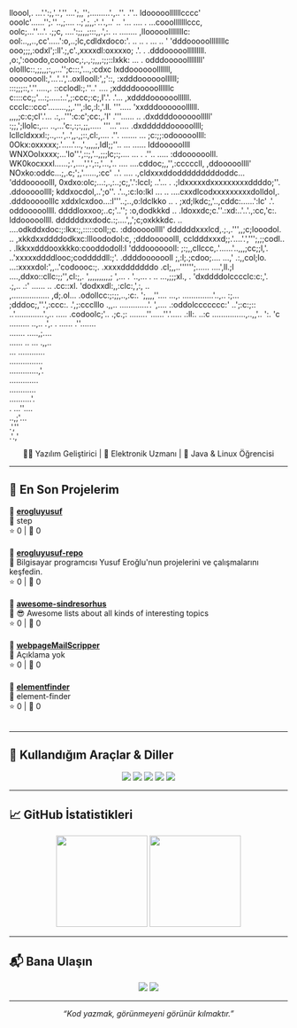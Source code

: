 lloool,. ...'.':;,'..',''....';,,'';.........'.,..''.  .''..                  ldooooollllllcccc'    
ooolc'......'';.''..,;.... ..;',;,,:'..'.,..' ..  '... .... .                 ...cooolllllllccc,    
oolc;...''...'.   .;;c, ....':;;,,;:::,,.',:.     .. ........                 ,llooooollllllllc:    
ool:..,,..,cc'.....':o,..;lc,cdldxdoco:'. ..   ..  . ... .. '                 'dddooooollllllllc    
ooo;;;,:odxl';:ll'.;,c'.,xxxxdl:oxxxxo;             .'.  .                    .dddooooolllllllll.   
,o:,':ooodo,coooloc,:,.,:;,,,:;;::lxkk:             ... .                      odddooooollllllll'   
ololllc::,;;,,;:,,...'';c:::,'...,:cdxc                                        lxddoooooolllllll,   
oooooooll:,'...'..','..oxllooll:',;'::,                                        :xdddoooooollllll;   
:::;;;::,'.''.....,.   ::cclodl:;.''..'   ....                                 ;xddddooooollllllc   
c::::cc;;'...:;.....:..',;:ccc;:c;,l'.'.    .'...                              ,xddddoooooollllll.  
ccclc::ccc'........,;,.''',:lc,:l:,'.ll.     '''.....                          'xxdddoooooollllll.  
,,,,;c:c;cl'.'... .:,..''':c:c';cc:,.'l'     .'''......    ..                  .dxddddoooooolllll'  
:;;,';llolc:,...  ..,...'c:,:;:,;;,.....      '''...''....                     .dxddddddooooollll;  
lcllcldxxxl:;..,...',..',,.,;::,cl:,....      .''.  .......  ...                ;c:;;:odooooollll:  
0Okx:oxxxxx;.'.....'...,'.,,,,;,ldl;;''..     ...  ......                             lddooooollll  
WNXOolxxxx;...'lo''.',::;,'..,;;;lc;:;....    ...  .  .''..          .....            :ddoooooolll. 
WK0kocxxxl......;.',....','.',::,'...,'..    .... ....cddoc;,,'',:cccccll,            ,ddooooollll' 
NOxko:oddc...;,.c;';,'......,:cc'     ..'.   .... .,cldxxxddodddddddddoddc...         'dddooooolll, 
0xdxo:olc;...:,.,:..;c;,'.':lccl;       ..'... .  .;ldxxxxxdxxxxxxxxxddddo;''.        .ddooooollll; 
kddxocdol,..';o''. .'..,:c:lo:lkl      ... ..  ....cxxdlcodxxxxxxxxxdolldol,.         .dddooooolllc 
xddxlcxdoo...:l'''..;..,o:ldclkko       ..  .  ;xd;lkdc;,'..,cddc:......':lc' .'.      oddooooollll.
ddddloxxoo;..c;'..'';  :o,dodkkkd           .. .ldoxxdc;c.''.:xd:..'..'.,:cc,'c:.      lddooooollll.
ddddddxxdodc.:;....',,';c;oxkkkdc.        .. ....odkddxdoc:;:lkx:;,:::::coll;;c.       :ddooooollll'
ddddddxxxlcd,.;.,.''',,;c;looodol.        ..     ,xkkdxxddddodkxc:llloododol:c,        ;dddooooolll,
ccldddxxxd;;.'....'.',''';,;;codl..        .     .lkkxxdddooxkkko:cooddodoll:l         'dddooooooll:
;:;,,cllccc,.'......'..,,,;cc;;l,'.             ..'xxxxxddddlooc;codddddll:;'.         .ddddooooooll
;,:l;.;cdoo;.... ...,' .:,,col;lo.              ...:xxxxdol:',,..'codoooc:;.           .xxxxdddddddo
.cl;,,..'''''';......  ....',ll.;l              ....,ddxo::cllc:;;'',cl:;,.             ',,,,,,,,,,;
',... . '..,...  . ..  ...,;;;xl.,              .    'dxddddolcccclc:c:,'.                          
 .;,..  .:' ......  ..    .cc::xl.                   'dodxxdl:,,:clc:,',:,              ..          
 ,.................        ,d;.ol...                 .odollcc:;:;;,..,:c:.              ';,,,,''....
 ...,. ..............'..,.. :;...                     ;dddoc;,''.',:ccc:.               .',;:ccclllo
 .,,.. .............'.  ',....                         .:oddolccccccc:'                   ..';:c:;::
 ..'.............'.,..  .....                            .codoolc;'..                         .;c.;:
  ........''......''.'.....                               .:ll:.                                ..:c
  ...............,..,,'..                                  ':.                                    'c
  .........   ..,.. .',.                                                                           .
  ......      .''.......                                                                            
   .......  .....,;....                                                                             
   ...... .. ... .,,..                                                                              
    ...  ............                                                                               
    ...............                                                                                 
   .............,'.                                                                                 
     .............                                                                                  
     ............                                                                                   
    ..........'.                                                                                    
    . ...''....                                                                                     
      ..,;'...                                                                                      
      .',''                                                                                         
      .'.,'                                                                                         

<p align="center">
  👨‍💻 Yazılım Geliştirici | 🔌 Elektronik Uzmanı | 🌱 Java & Linux Öğrencisi
</p>

---

## 🚀 En Son Projelerim

<!--START_SECTION:repos-->

<div align="left">
  🔹 <strong><a href="https://github.com/erogluyusuf/erogluyusuf">erogluyusuf</a></strong><br/>
  📄 step<br/>
  ⭐ 0 | 🍴 0<br/><br/>
</div>


<div align="left">
  🔹 <strong><a href="https://github.com/erogluyusuf/erogluyusuf-repo">erogluyusuf-repo</a></strong><br/>
  📄 Bilgisayar programcısı Yusuf Eroğlu'nun projelerini ve çalışmalarını keşfedin.<br/>
  ⭐ 0 | 🍴 0<br/><br/>
</div>


<div align="left">
  🔹 <strong><a href="https://github.com/erogluyusuf/awesome-sindresorhus">awesome-sindresorhus</a></strong><br/>
  📄 😎 Awesome lists about all kinds of interesting topics<br/>
  ⭐ 0 | 🍴 0<br/><br/>
</div>


<div align="left">
  🔹 <strong><a href="https://github.com/erogluyusuf/webpageMailScripper">webpageMailScripper</a></strong><br/>
  📄 Açıklama yok<br/>
  ⭐ 0 | 🍴 0<br/><br/>
</div>


<div align="left">
  🔹 <strong><a href="https://github.com/erogluyusuf/elementfinder">elementfinder</a></strong><br/>
  📄 element-finder<br/>
  ⭐ 0 | 🍴 0<br/><br/>
</div>

<!--END_SECTION:repos-->

---

## 🧰 Kullandığım Araçlar & Diller

<p align="center">
  <img src="https://img.shields.io/badge/Java-ED8B00?style=for-the-badge&logo=java&logoColor=white"/>
  <img src="https://img.shields.io/badge/Node.js-339933?style=for-the-badge&logo=node.js&logoColor=white"/>
  <img src="https://img.shields.io/badge/Linux-FCC624?style=for-the-badge&logo=linux&logoColor=black"/>
  <img src="https://img.shields.io/badge/Bash-121011?style=for-the-badge&logo=gnubash&logoColor=white"/>
  <img src="https://img.shields.io/badge/JavaScript-F7DF1E?style=for-the-badge&logo=javascript&logoColor=black"/>
</p>

---

## 📈 GitHub İstatistikleri

<p align="center">
  <img src="https://github-readme-stats.vercel.app/api?username=erogluyusuf&show_icons=true&theme=tokyonight&hide_border=true" height="165">
  <img src="https://github-readme-stats.vercel.app/api/top-langs/?username=erogluyusuf&layout=compact&theme=tokyonight&hide_border=true" height="165">
</p>

---

## 📬 Bana Ulaşın

<p align="center">
  <a href="mailto:yusuferoglu1957@gmail.com"><img src="https://img.shields.io/badge/Email-D14836?style=for-the-badge&logo=gmail&logoColor=white"/></a>
  <a href="https://linkedin.com/in/erogluyusuf"><img src="https://img.shields.io/badge/LinkedIn-0077B5?style=for-the-badge&logo=linkedin&logoColor=white"/></a>
</p>

---

<p align="center">
  <em>“Kod yazmak, görünmeyeni görünür kılmaktır.”</em>
</p>
